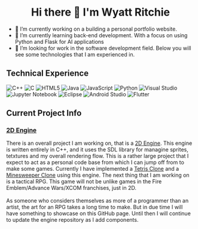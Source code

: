<h1 align="center"> Hi there 👋 I'm Wyatt Ritchie</h1>


- 🔭 I’m currently working on a building a personal portfolio website.
- 🌱 I’m currently learning back-end development. With a focus on using Python and Flask for AI applications
- 👯 I’m looking for work in the software development field. Below you will see some technologies that I am experienced in.

<h2 align="left">Technical Experience</h3>

  ![C++](https://img.shields.io/badge/c++-%2300599C.svg?style=for-the-badge&logo=c%2B%2B&logoColor=white) ![C](https://img.shields.io/badge/c-%2300599C.svg?style=for-the-badge&logo=c&logoColor=white) ![HTML5](https://img.shields.io/badge/html5-%23E34F26.svg?style=for-the-badge&logo=html5&logoColor=white) ![Java](https://img.shields.io/badge/java-%23ED8B00.svg?style=for-the-badge&logo=openjdk&logoColor=white) ![JavaScript](https://img.shields.io/badge/javascript-%23323330.svg?style=for-the-badge&logo=javascript&logoColor=%23F7DF1E) ![Python](https://img.shields.io/badge/python-3670A0?style=for-the-badge&logo=python&logoColor=ffdd54) ![Visual Studio](https://img.shields.io/badge/Visual%20Studio-5C2D91.svg?style=for-the-badge&logo=visual-studio&logoColor=white) ![Jupyter Notebook](https://img.shields.io/badge/jupyter-%23FA0F00.svg?style=for-the-badge&logo=jupyter&logoColor=white) ![Eclipse](https://img.shields.io/badge/Eclipse-FE7A16.svg?style=for-the-badge&logo=Eclipse&logoColor=white) ![Android Studio](https://img.shields.io/badge/Android%20Studio-3DDC84.svg?style=for-the-badge&logo=android-studio&logoColor=white) ![Flutter](https://img.shields.io/badge/Flutter-%2302569B.svg?style=for-the-badge&logo=Flutter&logoColor=white)
  
<!-- https://github.com/Ileriayo/markdown-badges for the badges.-->

<h2 align="left">Current Project Info</h3>

<h3 align="left"><a href="https://github.com/Wyatt-Ritchie/generic-2d-engine">2D Engine</a></h3>
<p>
  There is an overall project I am working on, that is a <a href="https://github.com/Wyatt-Ritchie/generic-2d-engine">2D Engine</a>. This engine is written entirely in C++, and it uses the SDL library for managine sprites, tetxtures and my overall rendering flow. This is a rather large project that I expect to act as a personal code base from which I can jump off from to make some games. Currently I have implemented a <a href="https://github.com/Wyatt-Ritchie/Tetris-Clone">Tetris Clone</a> and a <a href="https://github.com/Wyatt-Ritchie/Minesweeper">Minesweeper Clone</a> using this engine. The next thing that I am working on is a tactical RPG. This game will not be unlike games in the Fire Emblem/Advance Wars/XCOM franchises, just in 2D. 
  <br><br>As someone who considers themselves as more of a programmer than an artist, the art for an RPG takes a long time to make. But in due time I will have something to showcase on this GitHub page. Until then I will continue to update the engine repository as I add components.
</p>
<!--
**Zivarius/Zivarius** is a ✨ _special_ ✨ repository because its `README.md` (this file) appears on your GitHub profile.

Here are some ideas to get you started:

- 🔭 I’m currently working on ...
- 🌱 I’m currently learning ...
- 👯 I’m looking to collaborate on ...
- 🤔 I’m looking for help with ...
- 💬 Ask me about ...
- 📫 How to reach me: ...
- 😄 Pronouns: ...
- ⚡ Fun fact: ...
-->

